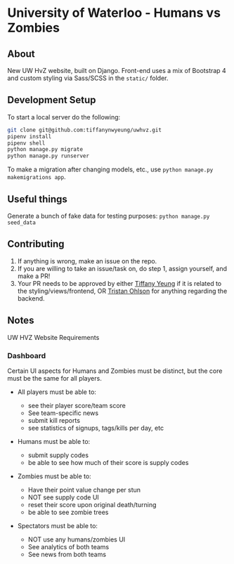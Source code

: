 # University of Waterloo - Humans vs Zombies

## About

New UW HvZ website, built on Django. Front-end uses a mix of Bootstrap 4 and custom styling via
Sass/SCSS in the `static/` folder.

## Development Setup

To start a local server do the following:
```bash
git clone git@github.com:tiffanynwyeung/uwhvz.git
pipenv install
pipenv shell
python manage.py migrate
python manage.py runserver
```

To make a migration after changing models, etc., use
`python manage.py makemigrations app`.

## Useful things

Generate a bunch of fake data for testing purposes: `python manage.py seed_data`

## Contributing

1. If anything is wrong, make an issue on the repo. 
2. If you are willing to take an issue/task on, do step 1, assign yourself, and
   make a PR!
3. Your PR needs to be approved by either [Tiffany Yeung][@tiffanynwyeung] if
   it is related to the styling/views/frontend, OR
   [Tristan Ohlson][@tso] for anything regarding the backend.

## Notes

UW HVZ Website Requirements

### Dashboard

Certain UI aspects for Humans and Zombies must be distinct, but the core must
be the same for all players.

- All players must be able to:
  - see their player score/team score
  - See team-specific news
  - submit kill reports
  - see statistics of signups, tags/kills per day, etc

- Humans must be able to:
  - submit supply codes
  - be able to see how much of their score is supply codes

- Zombies must be able to:
  - Have their point value change per stun
  - NOT see supply code UI
  - reset their score upon original death/turning
  - be able to see zombie trees

- Spectators must be able to:
  - NOT use any humans/zombies UI
  - See analytics of both teams
  - See news from both teams


[@tiffanynwyeung]: https://github.com/tiffanynwyeung
[@tso]: https://github.com/tso
